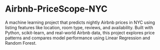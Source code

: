# Airbnb-PriceScope-NYC
A machine learning project that predicts nightly Airbnb prices in NYC using listing features like location, room type, reviews, and availability. Built with Python, scikit-learn, and real-world Airbnb data, this project explores price patterns and compares model performance using Linear Regression and Random Forest.
